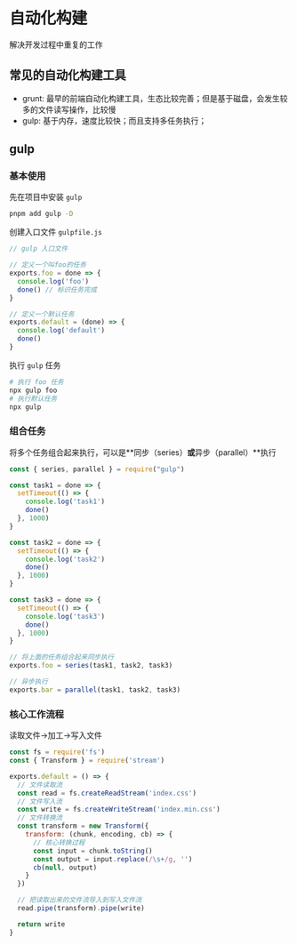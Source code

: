 # 自动化构建

解决开发过程中重复的工作

## 常见的自动化构建工具

- grunt: 最早的前端自动化构建工具，生态比较完善；但是基于磁盘，会发生较多的文件读写操作，比较慢
- gulp: 基于内存，速度比较快；而且支持多任务执行；

## gulp

### 基本使用

先在项目中安装 `gulp`

```bash
pnpm add gulp -D
```

创建入口文件 `gulpfile.js`

```js
// gulp 入口文件

// 定义一个叫foo的任务
exports.foo = done => {
  console.log('foo')
  done() // 标识任务完成
}

// 定义一个默认任务
exports.default = (done) => {
  console.log('default')
  done()
}
```

执行 `gulp` 任务

```bash
# 执行 foo 任务
npx gulp foo
# 执行默认任务
npx gulp
```

### 组合任务

将多个任务组合起来执行，可以是**同步（series）**或**异步（parallel）**执行

```js
const { series, parallel } = require("gulp")

const task1 = done => {
  setTimeout(() => {
    console.log('task1')
    done()
  }, 1000)
}

const task2 = done => {
  setTimeout(() => {
    console.log('task2')
    done()
  }, 1000)
}

const task3 = done => {
  setTimeout(() => {
    console.log('task3')
    done()
  }, 1000)
}

// 将上面的任务组合起来同步执行
exports.foo = series(task1, task2, task3)

// 异步执行
exports.bar = parallel(task1, task2, task3)

```

### 核心工作流程

读取文件->加工->写入文件

```js
const fs = require('fs')
const { Transform } = require('stream')

exports.default = () => {
  // 文件读取流
  const read = fs.createReadStream('index.css')
  // 文件写入流
  const write = fs.createWriteStream('index.min.css')
  // 文件转换流
  const transform = new Transform({
    transform: (chunk, encoding, cb) => {
      // 核心转换过程
      const input = chunk.toString()
      const output = input.replace(/\s+/g, '')
      cb(null, output)
    }
  })

  // 把读取出来的文件流导入到写入文件流
  read.pipe(transform).pipe(write)

  return write
}

```
